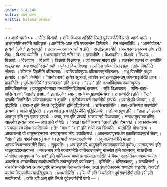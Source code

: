 ```yaml
---
index: 6.4.140
sutra: आतो धातोः
vritti: balamanorama

---
```

<<आतो धातोः>> - औटि-विआपौ । शसि विआपा असिति स्थिते पूर्वसवर्णदीर्घे प्राप्ते-आतो धातोः ।अङ्गस्ये॑तिभस्ये॑ति चाधिकृतं ।धातो॑रिति-आत इति षष्ठयन्तेन विशेष्यते । तेन तदन्तविधिः । "अल्लोपोऽनः" इत्यतो "लोप" इत्यनुवर्तते । तदाह — आकारान्तो य इति । अलोऽन्त्यस्येति ।अन्त्यस्याऽकारस्य लोप॑ इति शेषः । विआपाभ्यामिति । अभत्वादाल्लोपो नेति भावः । इत्यादीति । विआपाभि । विआपे । विआपः । विआपोः । विआपाम् । विआपि । विआपोः विआपासु । एवं शङ्खध्मादय इति । शङ्खेन शङ्खं वा धमतीति शङ्खध्माः ।ध्मा शब्दाग्निसंयोगयोः॑ । पूर्ववत् विच् क्विब्वा । आदिना सोमपादिसङ्ग्रहः । सोमं पिबतीति सोमपाः । कीलालं पिबतीति कीलालपाः । वारिपर्यायेषुपयः कीलालममृत॑मित्यमरः । मधु पिबतीति मधुपा इत्यादि । धातोः किमिति । "अतोऽनापः" इत्येव सूत्र्यतां, ताववैव रमा इत्याद्याबन्तेषु लोपव्यावृत्तेरिति प्रश्नः । हाहानिति । पूर्वसवर्णदीर्घे "तस्माच्छसः" इति नत्वम् । "हाहा" इति गन्धर्वविशेषवाचकमव्युत्पन्न प्रातिपदिकमेतत् ।हाहाहूहूश्चैवमाद्या गन्धर्वास्त्रिदिवौकसः॑ इत्यमरः । सुटि विआपावत् । शसि-हाहा-असित्यत्रापि "आतोऽनाप#ः" इत्याल्लोपः स्यात्, अतो धातुग्रहणमित्यर्थः । टासवर्णदीर्घ इति । "टा" इत्यविभक्तिनिर्देशः प्रक्रियादशायां न दुष्यति । तृतीयैकवचने सवर्णदीर्घ इत्यर्थः । एवमग्रेऽपि योज्यम् । ङे वृद्धिरिति । हाहा-ए इति स्थिते "वृद्धिरेचि" इति वृद्धिरित्यर्थः । ङसिङसोरिति । हाहा-असित्यत्र सवर्णदीर्घ इत्यर्थः । ओसि वृद्धिरिति । हाहा ओस् इत्यत्रवृद्धिरेची॑ति वृद्धिरित्यर्थः । ङौ आद्गुण इति । "हाहा इ" इत्यत्र आद्गुण इति गुण एकार इत्यर्थः । क्त्वा, श्ना इति प्रत्ययौ आकारान्तौ विआपावत् । नन्वधातुत्वात्कथमिह आल्लोप इत्यत आह — आत इति योगेति । "आतो धातोः" इत्यत्र "आत" इति विभज्यते । आकारान्तस्य भस्याङ्गस्य लोपः स्यादित्यर्थः । तेन "क्त्वः" "श्न" इति शसि रूपं सिध्यति ।धातो॑रिति योगान्तरम् । आकारान्तो यो धातुस्तदन्तस्य भस्याङ्गस्य लोपः स्यादित्यर्थः । आबन्तव्यावृत्त्यर्थंस हाहादिव्यावृत्त्यर्थं चेदम् । "आत" इति योगविभागस्तु क्त्वः श्न इत्यादौ क्वचिदाल्लोपार्थः । ननु मालेवाचरिति मालाः । आचारक्विबन्तात्कर्तरि क्विप् । सुबुत्पत्तिः । अत्र कृतेऽपि धातुग्रहणे शसादावाल्लोपो दुर्वारः,॒सनाद्यन्ताः॑ इति धातुत्वादादन्तत्वाच्च । नचअनाप इति वक्तव्य॑मिति वार्तिकादाबन्तेषु नाल्लोप इति शङ्क्यम्, उक्तरीत्या योगविभागमभ्युपगम्य "अनाप" इति वार्तिकस्य भाष्ये प्रत्याख्यातत्वादिति चेन्मैवम्, एतद्वार्तिकभाष्यप्रमाण्यादेव आबन्तेभ्य आचारक्विबभावबोधनादिति शब्देन्दुशेखरे प्रपञ्चितम् । हरिरिति । हरिशब्दात्सुः । रुत्वविसर्गौ । नच विसर्जनीयस्य अकारादुपरि उपसङ्ख्यानेनाच्त्वात्तस्मिन् परतो रेफादिकारस्य यणादेशः शङ्क्यः, यणादेशे कर्तव्ये विसर्जनीयस्याऽसिद्धत्वात् । प्रथमयोरिति । हरि-औ इति स्थितेऽनेन पूर्वसवर्णदीर्घे सति हरी इति रूपमित्यर्थः । जसि हरि अस् इति स्थिते पूर्वसवर्णदीर्घे प्राप्ते —  ।